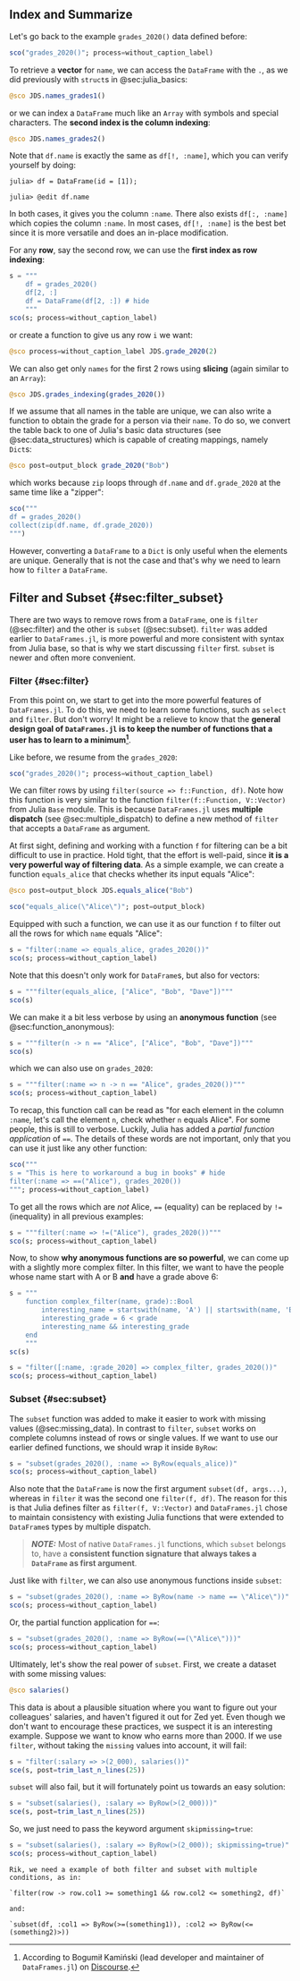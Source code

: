 ## Index and Summarize

Let's go back to the example `grades_2020()` data defined before:

```jl
sco("grades_2020()"; process=without_caption_label)
```

To retrieve a **vector** for `name`, we can access the `DataFrame` with the `.`, as we did previously with `struct`s in @sec:julia_basics:

```jl
@sco JDS.names_grades1()
```

or we can index a `DataFrame` much like an `Array` with symbols and special characters.
The **second index is the column indexing**:

```jl
@sco JDS.names_grades2()
```

Note that `df.name` is exactly the same as `df[!, :name]`, which you can verify yourself by doing:

```
julia> df = DataFrame(id = [1]);

julia> @edit df.name
```

In both cases, it gives you the column `:name`.
There also exists `df[:, :name]` which copies the column `:name`.
In most cases, `df[!, :name]` is the best bet since it is more versatile and does an in-place modification.

For any **row**, say the second row, we can use the **first index as row indexing**:

```jl
s = """
    df = grades_2020()
    df[2, :]
    df = DataFrame(df[2, :]) # hide
    """
sco(s; process=without_caption_label)
```

or create a function to give us any row `i` we want:

```jl
@sco process=without_caption_label JDS.grade_2020(2)
```

We can also get only `names` for the first 2 rows using **slicing** (again similar to an `Array`):

```jl
@sco JDS.grades_indexing(grades_2020())
```

If we assume that all names in the table are unique, we can also write a function to obtain the grade for a person via their `name`.
To do so, we convert the table back to one of Julia's basic data structures (see @sec:data_structures) which is capable of creating mappings, namely `Dict`s:

```jl
@sco post=output_block grade_2020("Bob")
```

which works because `zip` loops through `df.name` and `df.grade_2020` at the same time like a "zipper":

```jl
sco("""
df = grades_2020()
collect(zip(df.name, df.grade_2020))
""")
```

However, converting a `DataFrame` to a `Dict` is only useful when the elements are unique.
Generally that is not the case and that's why  we need to learn how to `filter` a `DataFrame`.

## Filter and Subset {#sec:filter_subset}

There are two ways to remove rows from a `DataFrame`, one is `filter` (@sec:filter) and the other is `subset` (@sec:subset).
`filter` was added earlier to `DataFrames.jl`, is more powerful and more consistent with syntax from Julia base, so that is why we start discussing `filter` first.
`subset` is newer and often more convenient.

### Filter {#sec:filter}

From this point on, we start to get into the more powerful features of `DataFrames.jl`.
To do this, we need to learn some functions, such as `select` and `filter`.
But don't worry!
It might be a relieve to know that the **general design goal of `DataFrames.jl` is to keep the number of functions that a user has to learn to a minimum[^verbs]**.

[^verbs]: According to Bogumił Kamiński (lead developer and maintainer of `DataFrames.jl`) on [Discourse](https://discourse.julialang.org/t/pull-dataframes-columns-to-the-front/60327/5).

Like before, we resume from the `grades_2020`:

```jl
sco("grades_2020()"; process=without_caption_label)
```

We can filter rows by using `filter(source => f::Function, df)`.
Note how this function is very similar to the function `filter(f::Function, V::Vector)` from Julia `Base` module.
This is because `DataFrames.jl` uses **multiple dispatch** (see @sec:multiple_dispatch) to define a new method of `filter` that accepts a `DataFrame` as argument.

At first sight, defining and working with a function `f` for filtering can be a bit difficult to use in practice.
Hold tight, that the effort is well-paid, since **it is a very powerful way of filtering data**.
As a simple example, we can create a function `equals_alice` that checks whether its input equals "Alice":

```jl
@sco post=output_block JDS.equals_alice("Bob")
```

```jl
sco("equals_alice(\"Alice\")"; post=output_block)
```

Equipped with such a function, we can use it as our function `f` to filter out all the rows for which `name` equals "Alice":

```jl
s = "filter(:name => equals_alice, grades_2020())"
sco(s; process=without_caption_label)
```

Note that this doesn't only work for `DataFrame`s, but also for vectors:

```jl
s = """filter(equals_alice, ["Alice", "Bob", "Dave"])"""
sco(s)
```

We can make it a bit less verbose by using an **anonymous function** (see @sec:function_anonymous):

```jl
s = """filter(n -> n == "Alice", ["Alice", "Bob", "Dave"])"""
sco(s)
```

which we can also use on `grades_2020`:

```jl
s = """filter(:name => n -> n == "Alice", grades_2020())"""
sco(s; process=without_caption_label)
```

To recap, this function call can be read as "for each element in the column `:name`, let's call the element `n`, check whether `n` equals Alice".
For some people, this is still to verbose.
Luckily, Julia has added a _partial function application_ of `==`.
The details of these words are not important, only that you can use it just like any other function:

```jl
sco("""
s = "This is here to workaround a bug in books" # hide
filter(:name => ==("Alice"), grades_2020())
"""; process=without_caption_label)
```

To get all the rows which are *not* Alice, `==` (equality) can be replaced by `!=` (inequality) in all previous examples:

```jl
s = """filter(:name => !=("Alice"), grades_2020())"""
sco(s; process=without_caption_label)
```

Now, to show **why anonymous functions are so powerful**, we can come up with a slightly more complex filter.
In this filter, we want to have the people whose name start with A or B **and**  have a grade above 6:

```jl
s = """
    function complex_filter(name, grade)::Bool
        interesting_name = startswith(name, 'A') || startswith(name, 'B')
        interesting_grade = 6 < grade
        interesting_name && interesting_grade
    end
    """
sc(s)
```

```jl
s = "filter([:name, :grade_2020] => complex_filter, grades_2020())"
sco(s; process=without_caption_label)
```

### Subset {#sec:subset}

The `subset` function was added to make it easier to work with missing values (@sec:missing_data).
In contrast to `filter`, `subset` works on complete columns instead of rows or single values.
If we want to use our earlier defined functions, we should wrap it inside `ByRow`:

```jl
s = "subset(grades_2020(), :name => ByRow(equals_alice))"
sco(s; process=without_caption_label)
```

Also note that the `DataFrame` is now the first argument `subset(df, args...)`, whereas in `filter` it was the second one `filter(f, df)`.
The reason for this is that Julia defines filter as `filter(f, V::Vector)` and `DataFrames.jl` chose to maintain consistency with existing Julia functions that were extended to `DataFrame`s types by multiple dispatch.

> **_NOTE:_**
> Most of native `DataFrames.jl` functions, which `subset` belongs to, have a **consistent function signature that always takes a `DataFrame` as first argument**.

Just like with `filter`, we can also use anonymous functions inside `subset`:

```jl
s = "subset(grades_2020(), :name => ByRow(name -> name == \"Alice\"))"
sco(s; process=without_caption_label)
```

Or, the partial function application for `==`:

```jl
s = "subset(grades_2020(), :name => ByRow(==(\"Alice\")))"
sco(s; process=without_caption_label)
```

Ultimately, let's show the real power of `subset`.
First, we create a dataset with some missing values:

```jl
@sco salaries()
```

This data is about a plausible situation where you want to figure out your colleagues' salaries, and haven't figured it out for Zed yet.
Even though we don't want to encourage these practices, we suspect it is an interesting example.
Suppose we want to know who earns more than 2000.
If we use `filter`, without taking the `missing` values into account, it will fail:

```jl
s = "filter(:salary => >(2_000), salaries())"
sce(s, post=trim_last_n_lines(25))
```

`subset` will also fail, but it will fortunately point us towards an easy solution:

```jl
s = "subset(salaries(), :salary => ByRow(>(2_000)))"
sce(s, post=trim_last_n_lines(25))
```

So, we just need to pass the keyword argument `skipmissing=true`:

```jl
s = "subset(salaries(), :salary => ByRow(>(2_000)); skipmissing=true)"
sco(s; process=without_caption_label)
```

```{=comment}
Rik, we need a example of both filter and subset with multiple conditions, as in:

`filter(row -> row.col1 >= something1 && row.col2 <= something2, df)`

and:

`subset(df, :col1 => ByRow(>=(something1)), :col2 => ByRow(<=(something2)>))
```
